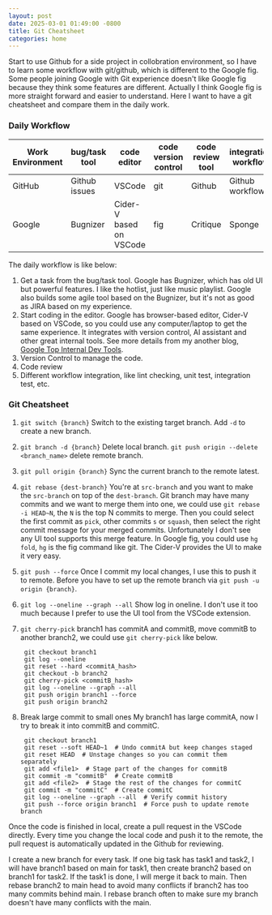 ```yaml
---
layout: post
date: 2025-03-01 01:49:00 -0800
title: Git Cheatsheet
categories: home
---
```


Start to use Github for a side project in collobration environment, so I have to learn some workflow with git/github, which is different to the Google fig. Some people joining Google with Git experience doesn't like Google fig because they think some features are different. Actually I think Google fig is more straight forward and easier to understand. Here I want to have a git cheatsheet and compare them in the daily work.

### Daily Workflow

| Work Environment  | bug/task tool  | code editor             | code version control  | code review tool | integration workflow |
| ----------------  | -------------  | ------------            | -------------         | -------------    | -------------        |
| GitHub            | Github issues  | VSCode                  | git                   | Github           | Github workflow      |
| Google            | Bugnizer       | Cider-V based on VSCode | fig                   | Critique         | Sponge               |

The daily workflow is like below:

1. Get a task from the bug/task tool. Google has Bugnizer, which has old UI but powerful features. I like the hotlist, just like music playlist. Google also builds some agile tool based on the Bugnizer, but it's not as good as JIRA based on my experience.
2. Start coding in the editor. Google has browser-based editor, Cider-V based on VSCode, so you could use any computer/laptop to get the same experience. It integrates with version control, AI assistant and other great internal tools. See more details from my another blog, [Google Top Internal Dev Tools](https://flyingsky.github.io/2024/07/google-top-internal-dev-tools-1.html).
3. Version Control to manage the code.
4. Code review
5. Different workflow integration, like lint checking, unit test, integration test, etc.

### Git Cheatsheet

1. `git switch {branch}`
    Switch to the existing target branch. Add `-d` to create a new branch.

2. `git branch -d {branch}`
    Delete local branch. `git push origin --delete <branch_name>` delete remote branch.

4. `git pull origin {branch}`
    Sync the current branch to the remote latest.

5. `git rebase {dest-branch}`
    You're at `src-branch` and you want to make the `src-branch` on top of the `dest-branch`. Git branch may have many commits and we want to merge them into one, we could use `git rebase -i HEAD~N`, the `N` is the top N commits to merge. Then you could select the first commit as `pick`, other commits `s` or `squash`, then select the right commit message for your merged commits. Unfortunately I don't see any 
UI tool supports this merge feature. In Google fig, you could use `hg fold`, `hg` is the fig command like git. The Cider-V provides the UI to make it very easy.

6. `git push --force`
   Once I commit my local changes, I use this to push it to remote. Before you have to set up the remote branch via `git push -u origin {branch}`.

7. `git log --oneline --graph --all`
    Show log in oneline. I don't use it too much because I prefer to use the UI tool from the VSCode extension.
   
8. `git cherry-pick`
   branch1 has commitA and commitB, move commitB to another branch2, we could use `git cherry-pick` like below.
   ```
    git checkout branch1  
    git log --oneline  
    git reset --hard <commitA_hash>  
    git checkout -b branch2  
    git cherry-pick <commitB_hash>  
    git log --oneline --graph --all  
    git push origin branch1 --force  
    git push origin branch2  
   ```

9. Break large commit to small ones
   My branch1 has large commitA, now I try to break it into commitB and commitC.
   ```
    git checkout branch1  
    git reset --soft HEAD~1  # Undo commitA but keep changes staged  
    git reset HEAD  # Unstage changes so you can commit them separately  
    git add <file1>  # Stage part of the changes for commitB  
    git commit -m "commitB"  # Create commitB  
    git add <file2>  # Stage the rest of the changes for commitC  
    git commit -m "commitC"  # Create commitC  
    git log --oneline --graph --all  # Verify commit history  
    git push --force origin branch1  # Force push to update remote branch  
   ```
   
Once the code is finished in local, create a pull request in the VSCode directly. Every time you change the local code and push it to the remote, the pull request is automatically updated in the Github for reviewing.

I create a new branch for every task. If one big task has task1 and task2, I will have branch1 based on main for task1, then create branch2 based on branch1 for task2. If the task1 is done, I will merge it back to main. Then rebase branch2 to main head to avoid many conflicts if branch2 has too many commits behind main. I rebase branch often to make sure my branch doesn't have many conflicts with the main.
